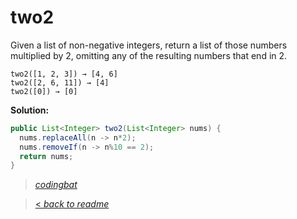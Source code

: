 # two2

Given a list of non-negative integers, return a list of those numbers multiplied by 2, omitting any of the resulting numbers that end in 2.

```
two2([1, 2, 3]) → [4, 6]
two2([2, 6, 11]) → [4]
two2([0]) → [0]
```

**Solution:**

```java
public List<Integer> two2(List<Integer> nums) {
  nums.replaceAll(n -> n*2);
  nums.removeIf(n -> n%10 == 2);
  return nums;
}
```

> _[codingbat](https://codingbat.com/prob/p148198)_

> [< _back to readme_](FINDREPLACEREADME)